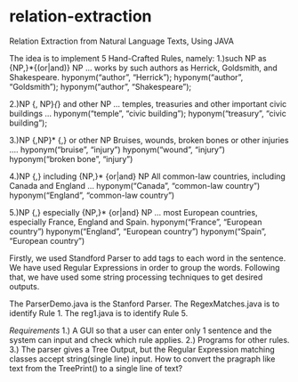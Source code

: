 # relation-extraction
Relation Extraction from Natural Language Texts, Using JAVA

The idea is to implement 5 Hand-Crafted Rules, namely:
1.)such NP as {NP,}*{(or|and)} NP
	... works by such authors as Herrick, Goldsmith, and 	Shakespeare.
	hyponym(“author”, “Herrick”);
	hyponym(“author”, “Goldsmith”);
	hyponym(“author”, “Shakespeare”);

2.)NP {, NP}*{*} and other NP
	… temples, treasuries and other important civic buildings 	…
 	hyponym(“temple”, “civic building”);
 	hyponym(“treasury”, “civic building”);

3.)NP {,NP}* {,} or other NP
	Bruises, wounds, broken bones  or other injuries ….
	hyponym(“bruise”, “injury”)
	hyponym(“wound”, “injury”)
	hyponym(“broken bone”, “injury”)

4.)NP {,} including {NP,}* {or|and} NP
	All common-law countries, including Canada and England …
	hyponym(“Canada”, “common-law country”)
	hyponym(“England”, “common-law country”)

5.)NP {,} especially  {NP,}* {or|and} NP
	… most European countries, especially France, England and Spain.
	hyponym(“France”, “European country”)
	hyponym(“England”, “European country”)
	hyponym(“Spain”, “European country”)

Firstly, we used Standford Parser to add tags to each word in the sentence.
We have used Regular Expressions in order to group the words.
Following that, we have used some string processing techniques to get desired outputs.

The ParserDemo.java is the Stanford Parser.
The RegexMatches.java is to identify Rule 1.
The reg1.java is to identify Rule 5.

*Requirements*
1.) A GUI so that a user can enter only 1 sentence and the system can input and check which rule applies.
2.) Programs for other rules.
3.) The parser gives a Tree Output, but the Regular Expression matching classes accept string(single line) input. How to convert the pragraph like text from the TreePrint() to a single line of text?
